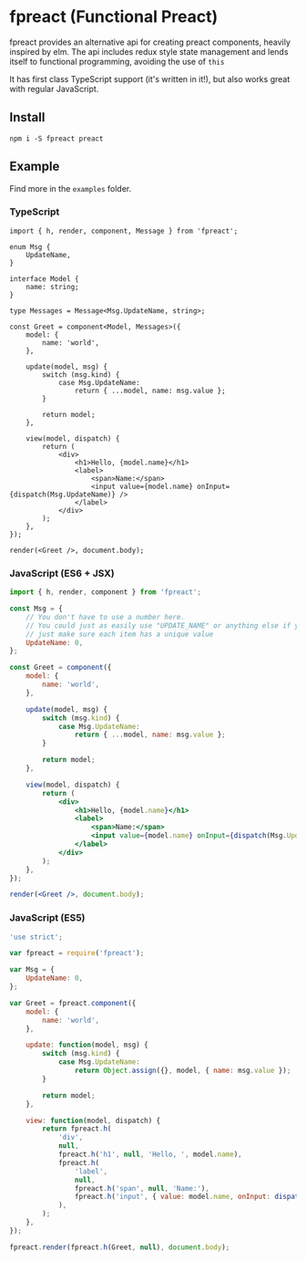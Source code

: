 # fpreact (Functional Preact)
fpreact provides an alternative api for creating preact components, heavily inspired by elm. The api includes redux style state management and lends itself to functional programming, avoiding the use of `this`

It has first class TypeScript support (it's written in it!), but also works great with regular JavaScript.

## Install
```
npm i -S fpreact preact
```

## Example
Find more in the `examples` folder.

### TypeScript
```tsx
import { h, render, component, Message } from 'fpreact';

enum Msg {
    UpdateName,
}

interface Model {
    name: string;
}

type Messages = Message<Msg.UpdateName, string>;

const Greet = component<Model, Messages>({
    model: {
        name: 'world',
    },

    update(model, msg) {
        switch (msg.kind) {
            case Msg.UpdateName:
                return { ...model, name: msg.value };
        }

        return model;
    },

    view(model, dispatch) {
        return (
            <div>
                <h1>Hello, {model.name}</h1>
                <label>
                    <span>Name:</span>
                    <input value={model.name} onInput={dispatch(Msg.UpdateName)} />
                </label>
            </div>
        );
    },
});

render(<Greet />, document.body);
```

### JavaScript (ES6 + JSX)
```jsx
import { h, render, component } from 'fpreact';

const Msg = {
    // You don't have to use a number here.
    // You could just as easily use "UPDATE_NAME" or anything else if you desire,
    // just make sure each item has a unique value
    UpdateName: 0,
};

const Greet = component({
    model: {
        name: 'world',
    },

    update(model, msg) {
        switch (msg.kind) {
            case Msg.UpdateName:
                return { ...model, name: msg.value };
        }

        return model;
    },

    view(model, dispatch) {
        return (
            <div>
                <h1>Hello, {model.name}</h1>
                <label>
                    <span>Name:</span>
                    <input value={model.name} onInput={dispatch(Msg.UpdateName)} />
                </label>
            </div>
        );
    },
});

render(<Greet />, document.body);
```

### JavaScript (ES5)
```js
'use strict';

var fpreact = require('fpreact');

var Msg = {
    UpdateName: 0,
};

var Greet = fpreact.component({
    model: {
        name: 'world',
    },

    update: function(model, msg) {
        switch (msg.kind) {
            case Msg.UpdateName:
                return Object.assign({}, model, { name: msg.value });
        }

        return model;
    },

    view: function(model, dispatch) {
        return fpreact.h(
            'div',
            null,
            fpreact.h('h1', null, 'Hello, ', model.name),
            fpreact.h(
                'label',
                null,
                fpreact.h('span', null, 'Name:'),
                fpreact.h('input', { value: model.name, onInput: dispatch(Msg.UpdateName) }),
            ),
        );
    },
});

fpreact.render(fpreact.h(Greet, null), document.body);
```
